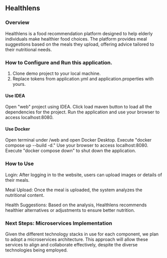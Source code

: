 ## Healthlens

### Overview
Healthlens is a food recommendation platform designed to help elderly individuals make healthier food choices. The platform provides meal suggestions based on the meals they upload, offering advice tailored to their nutritional needs.

### How to Configure and Run this application.
1. Clone demo project to your local machine.
2. Replace tokens from application.yml and application.properties with yours.

  #### Use IDEA
  Open "web" project using IDEA.
  Click load maven button to load all the dependencies for the project.
  Run the application and use your browser to access localhost:8080.
  
  #### Use Docker
  Open terminal under /web and open Docker Desktop.
  Execute "docker compose up --build -d."
  Use your browser to access localhost:8080.
  Execute "docker compose down" to shut down the application.

### How to Use
Login: After logging in to the website, users can upload images or details of their meals.  

Meal Upload: Once the meal is uploaded, the system analyzes the nutritional content.  

Health Suggestions: Based on the analysis, Healthlens recommends healthier alternatives or adjustments to ensure better nutrition.

### Next Steps: Microservices Implementation
Given the different technology stacks in use for each component, we plan to adopt a microservices architecture. This approach will allow these services to align and collaborate effectively, despite the diverse technologies being employed.
